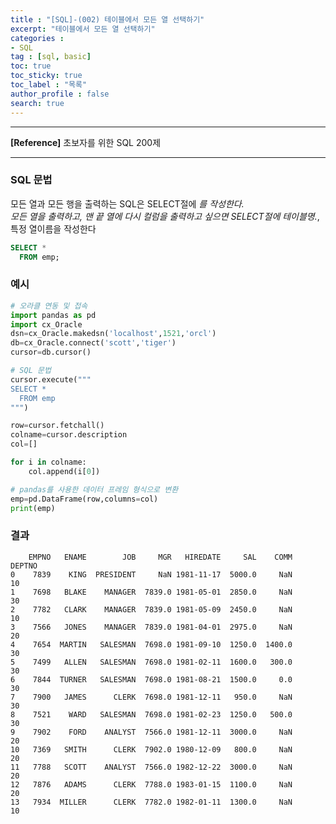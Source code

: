 ```yaml
---
title : "[SQL]-(002) 테이블에서 모든 열 선택하기"
excerpt: "테이블에서 모든 열 선택하기"
categories :
- SQL
tag : [sql, basic]
toc: true
toc_sticky: true
toc_label : "목록"
author_profile : false
search: true
---
```


---
**[Reference]** 초보자를 위한 SQL 200제

---
### SQL 문법
모든 열과 모든 행을 출력하는 SQL은 SELECT절에 *를 작성한다.    
모든 열을 출력하고, 맨 끝 열에 다시 컬럼을 출력하고 싶으면 SELECT절에 테이블명.*, 특정 열이름을 작성한다
```sql
SELECT *
  FROM emp;
```


### 예시
```python
# 오라클 연동 및 접속
import pandas as pd
import cx_Oracle
dsn=cx_Oracle.makedsn('localhost',1521,'orcl')
db=cx_Oracle.connect('scott','tiger')
cursor=db.cursor()

# SQL 문법
cursor.execute("""
SELECT *
  FROM emp
""")

row=cursor.fetchall()
colname=cursor.description
col=[]

for i in colname:
    col.append(i[0])

# pandas를 사용한 데이터 프레임 형식으로 변환
emp=pd.DataFrame(row,columns=col)
print(emp)
```
### 결과

        EMPNO   ENAME        JOB     MGR   HIREDATE     SAL    COMM  DEPTNO
    0    7839    KING  PRESIDENT     NaN 1981-11-17  5000.0     NaN      10
    1    7698   BLAKE    MANAGER  7839.0 1981-05-01  2850.0     NaN      30
    2    7782   CLARK    MANAGER  7839.0 1981-05-09  2450.0     NaN      10
    3    7566   JONES    MANAGER  7839.0 1981-04-01  2975.0     NaN      20
    4    7654  MARTIN   SALESMAN  7698.0 1981-09-10  1250.0  1400.0      30
    5    7499   ALLEN   SALESMAN  7698.0 1981-02-11  1600.0   300.0      30
    6    7844  TURNER   SALESMAN  7698.0 1981-08-21  1500.0     0.0      30
    7    7900   JAMES      CLERK  7698.0 1981-12-11   950.0     NaN      30
    8    7521    WARD   SALESMAN  7698.0 1981-02-23  1250.0   500.0      30
    9    7902    FORD    ANALYST  7566.0 1981-12-11  3000.0     NaN      20
    10   7369   SMITH      CLERK  7902.0 1980-12-09   800.0     NaN      20
    11   7788   SCOTT    ANALYST  7566.0 1982-12-22  3000.0     NaN      20
    12   7876   ADAMS      CLERK  7788.0 1983-01-15  1100.0     NaN      20
    13   7934  MILLER      CLERK  7782.0 1982-01-11  1300.0     NaN      10
    
